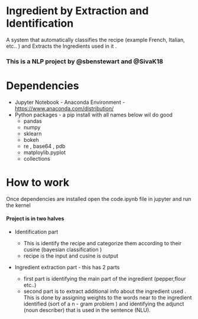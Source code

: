 # Ingredient by Extraction and Identification

A system that automatically classifies the recipe (example French, Italian, etc.. ) and Extracts the Ingredients used in it .

### This is a NLP project by @sbenstewart and @SivaK18

# Dependencies

 * Jupyter Notebook - Anaconda Environment - https://www.anaconda.com/distribution/
 * Python packages - a pip install with all names below wil do good
    * pandas
    * numpy
    * sklearn
    * bokeh
    * re , base64 , pdb
    * matploylib.pyplot
    * collections

# How to work

Once dependencies are installed open the code.ipynb file in jupyter and run the kernel

#### Project is in two halves

* Identification part
  * This is identify the recipe and categorize them according to their cusine (bayesian classification )
  * recipe is the input and cusine is output

* Ingredient extraction part - this has 2 parts
  * first part is identifying the main part of the ingredient (pepper,flour etc..)
  * second part is to extract additional info about the ingredient used . This is done by assigning weights to the words near to the ingredient identified (sort of a n - gram problem ) and identifying the adjunct (noun describer) that is used in the sentence (NLU).
